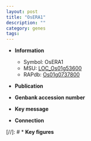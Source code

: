```yaml
---
layout: post
title: "OsERA1"
description: ""
category: genes
tags: 
---
```


* **Information**  
    + Symbol: OsERA1  
    + MSU: [LOC_Os01g53600](http://rice.uga.edu/cgi-bin/ORF_infopage.cgi?orf=LOC_Os01g53600)  
    + RAPdb: [Os01g0737800](http://rapdb.dna.affrc.go.jp/viewer/gbrowse_details/irgsp1?name=Os01g0737800)  

* **Publication**  

* **Genbank accession number**  

* **Key message**  

* **Connection**  

[//]: # * **Key figures**  


